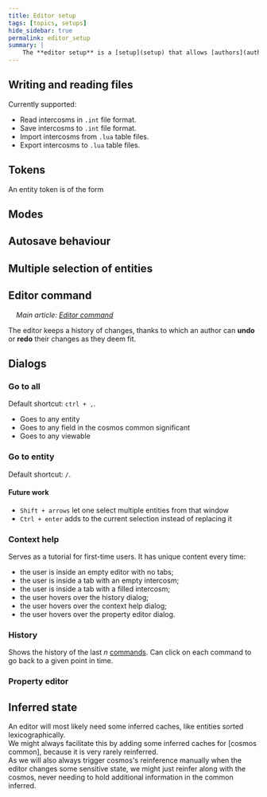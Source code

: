 ```yaml
---
title: Editor setup
tags: [topics, setups] 
hide_sidebar: true
permalink: editor_setup
summary: |
    The **editor setup** is a [setup](setup) that allows [authors](author) to work with [intercosm](intercosm) objects. It can read intercosms from files on the disk and perform various operations on them, like create new entities or record and replay simulations.
---
```


## Writing and reading files

Currently supported:

- Read intercosms in ``.int`` file format.
- Save intercosms to ``.int`` file format.
- Import intercosms from ``.lua`` table files.
- Export intercosms to ``.lua`` table files.

## Tokens

An entity token is of the form

## Modes




## Autosave behaviour

## Multiple selection of entities

## Editor command

&nbsp;&nbsp;&nbsp;&nbsp;*Main article: [Editor command](editor_command)*

The editor keeps a history of changes, thanks to which an author can **undo** or **redo** their changes as they deem fit.

## Dialogs

### Go to all

Default shortcut: ``ctrl + ,``.
- Goes to any entity
- Goes to any field in the cosmos common significant
- Goes to any viewable

### Go to entity

Default shortcut: ``/``.

#### Future work

- ``Shift + arrows`` let one select multiple entities from that window
- ``Ctrl + enter`` adds to the current selection instead of replacing it

### Context help

Serves as a tutorial for first-time users. It has unique content every time:
- the user is inside an empty editor with no tabs;
- the user is inside a tab with an empty intercosm;
- the user is inside a tab with a filled intercosm;
- the user hovers over the history dialog;
- the user hovers over the context help dialog;
- the user hovers over the property editor dialog.

### History

Shows the history of the last *n* [commands](editor_command).
Can click on each command to go back to a given point in time.

### Property editor


## Inferred state

An editor will most likely need some inferred caches, like entities sorted lexicographically.  
We might always facilitate this by adding some inferred caches for [cosmos common], because it is very rarely reinferred.  
As we will also always trigger cosmos's reinference manually when the editor changes some sensitive state, we might just reinfer along with the cosmos, never needing to hold additional information in the common inferred.  
 
